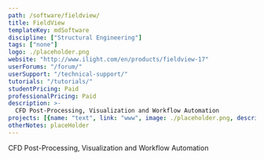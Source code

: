 ```yaml
---
path: /software/fieldview/
title: FieldView
templateKey: mdSoftware
discipline: ["Structural Engineering"]
tags: ["none"]
logo: ./placeholder.png
website: "http://www.ilight.com/en/products/fieldview-17"
userForums: "/forum/"
userSupport: "/technical-support/"
tutorials: "/tutorials/"
studentPricing: Paid
professionalPricing: Paid
description: >-
  CFD Post-Processing, Visualization and Workflow Automation
projects: [{name: "text", link: "www", image: ./placeholder.png, description: "blah blah"}]
otherNotes: placeHolder
---
```


CFD Post-Processing, Visualization and Workflow Automation
